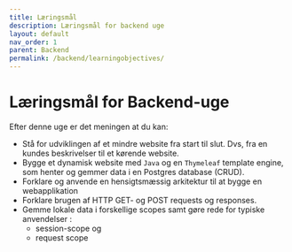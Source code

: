```yaml
---
title: Læringsmål
description: Læringsmål for backend uge
layout: default
nav_order: 1
parent: Backend
permalink: /backend/learningobjectives/
---
```



# Læringsmål for Backend-uge

Efter denne uge er det meningen at du kan:

- Stå for udviklingen af et mindre website fra start til slut. Dvs, fra en kundes beskrivelser til et kørende website.
- Bygge et dynamisk website med `Java` og en `Thymeleaf` template engine, som henter og gemmer data i en Postgres database (CRUD).
- Forklare og anvende en hensigtsmæssig arkitektur til at bygge en webapplikation
- Forklare brugen af HTTP GET- og POST requests og responses.
- Gemme lokale data i forskellige scopes samt gøre rede for typiske anvendelser :
  - session-scope og
  - request scope

